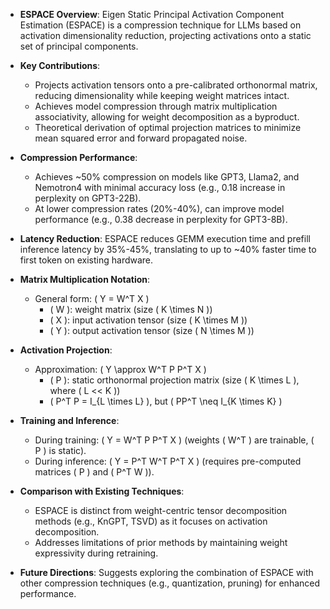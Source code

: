 - **ESPACE Overview**: Eigen Static Principal Activation Component Estimation (ESPACE) is a compression technique for LLMs based on activation dimensionality reduction, projecting activations onto a static set of principal components.

- **Key Contributions**:
  - Projects activation tensors onto a pre-calibrated orthonormal matrix, reducing dimensionality while keeping weight matrices intact.
  - Achieves model compression through matrix multiplication associativity, allowing for weight decomposition as a byproduct.
  - Theoretical derivation of optimal projection matrices to minimize mean squared error and forward propagated noise.

- **Compression Performance**:
  - Achieves ~50% compression on models like GPT3, Llama2, and Nemotron4 with minimal accuracy loss (e.g., 0.18 increase in perplexity on GPT3-22B).
  - At lower compression rates (20%-40%), can improve model performance (e.g., 0.38 decrease in perplexity for GPT3-8B).

- **Latency Reduction**: ESPACE reduces GEMM execution time and prefill inference latency by 35%-45%, translating to up to ~40% faster time to first token on existing hardware.

- **Matrix Multiplication Notation**:
  - General form: \( Y = W^T X \)
    - \( W \): weight matrix (size \( K \times N \))
    - \( X \): input activation tensor (size \( K \times M \))
    - \( Y \): output activation tensor (size \( N \times M \))

- **Activation Projection**:
  - Approximation: \( Y \approx W^T P P^T X \)
    - \( P \): static orthonormal projection matrix (size \( K \times L \), where \( L << K \))
    - \( P^T P = I_{L \times L} \), but \( PP^T \neq I_{K \times K} \)

- **Training and Inference**:
  - During training: \( Y = W^T P P^T X \) (weights \( W^T \) are trainable, \( P \) is static).
  - During inference: \( Y = P^T W^T P^T X \) (requires pre-computed matrices \( P \) and \( P^T W \)).

- **Comparison with Existing Techniques**:
  - ESPACE is distinct from weight-centric tensor decomposition methods (e.g., KnGPT, TSVD) as it focuses on activation decomposition.
  - Addresses limitations of prior methods by maintaining weight expressivity during retraining.

- **Future Directions**: Suggests exploring the combination of ESPACE with other compression techniques (e.g., quantization, pruning) for enhanced performance.